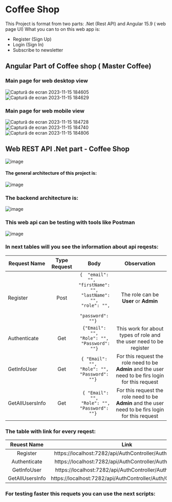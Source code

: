 # Coffee Shop
This Project is format from two parts: .Net (Rest API) and Angular 15.9 ( web page UI)
What you can to on this web app is:
* Register (Sign Up)
* Login (Sign In)
* Subscribe to newsletter 
## Angular Part of Coffee shop ( Master Coffee)
### Main page for web desktop view
![Captură de ecran 2023-11-15 184605](https://github.com/MihaiPoenaru18/WebAPI_NET/assets/45234856/ea782630-1314-4e82-ab2f-1c23bad1b561)
<br>
![Captură de ecran 2023-11-15 184629](https://github.com/MihaiPoenaru18/WebAPI_NET/assets/45234856/72d50d25-86ab-4060-9245-f650b6ea4446)
### Main page for web mobile view
![Captură de ecran 2023-11-15 184728](https://github.com/MihaiPoenaru18/WebAPI_NET/assets/45234856/765bb8e0-5c92-4df2-b9c1-a68e51a89ff5)
<br>
![Captură de ecran 2023-11-15 184740](https://github.com/MihaiPoenaru18/WebAPI_NET/assets/45234856/923d3d0d-7e61-4ea6-8347-fef0d973e31b)
<br>
![Captură de ecran 2023-11-15 184806](https://github.com/MihaiPoenaru18/WebAPI_NET/assets/45234856/71998447-c846-4997-89b1-129485354c30)

## Web REST API .Net part - Coffee Shop
![image](https://github.com/MihaiPoenaru18/WebAPI_NET/assets/45234856/bff32c31-ad2b-42fb-ade5-9415292bc02e)

#### The general architecture of this project is:
![image](https://github.com/MihaiPoenaru18/WebAPI_NET/assets/45234856/cf27022d-afae-488e-affa-b4081c2216ec)<br>
### The backend architecture is:<br>
![image](https://github.com/MihaiPoenaru18/WebAPI_NET/assets/45234856/415431f6-8080-454f-ad11-f84356e9f225)<br>
### This web api can be testing with tools like Postman
![image](https://github.com/MihaiPoenaru18/WebAPI_NET/assets/45234856/e50327d0-e732-4a2c-848b-72c22ef24900)<br>
### In next tables will you see the information about api reqests:
| Request Name | Type Request   |       Body        |   Observation|
|----------|:-------------------:|:------------:|:---------------------:|
| Register |  Post               | `{  "email": "",  `<br> ``` "firstName": "", ```<br> ```  "lastName": "", ```<br> ```  "role": "", ```<br> ```   "password": ""}  ``` | The role can be <b>User</b> or <b>Admin</b>|
| Authenticate |    Get    |   ``` {"Email": "", ```<br> ``` "Role": "", ```<br> ```  "Password": ""} ```| This work for about types of role and the user need to be register|
| GetInfoUser | Get |    ```{ "Email": "", ```<br> ``` "Role": "", ```<br> ``` "Password": ""}  ```| For this request the role need to be <b>Admin</b> and the user need to be firs login for this request |
| GetAllUsersInfo | Get |   ``` { "Email": "",```<br> ```  "Role": "", ```<br> ``` "Password": ""}  ```| For this request the role need to be <b>Admin</b> and the user need to be firs login for this request|


### The table with link for every reqest:

| Reuest Name  |  Link | 
|:--------------:|:---:|
| Register  |https://localhost:7282/api/AuthController/Auth/RegisterUser|  
| Authenticate | https://localhost:7282/api/AuthController/Auth/Authenticate |  
| GetInfoUser | https://localhost:7282/api/AuthController/Auth/GetUserInfo|
| GetAllUsersInfo |https://localhost:7282/api/AuthController/Auth/GetAllUsersInfo|
### For testing faster this requets you can use the next scripts:

